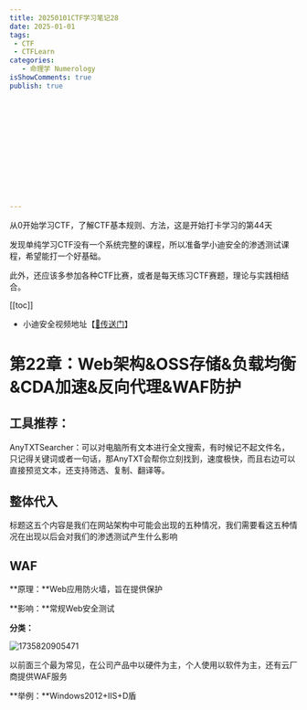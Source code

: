 ```yaml
---
title: 20250101CTF学习笔记28
date: 2025-01-01
tags:
 - CTF
 - CTFLearn
categories:
   - 命理学 Numerology
isShowComments: true
publish: true














---
```


<Boxx/>

从0开始学习CTF，了解CTF基本规则、方法，这是开始打卡学习的第44天

发现单纯学习CTF没有一个系统完整的课程，所以准备学小迪安全的渗透测试课程，希望能打一个好基础。

此外，还应该多参加各种CTF比赛，或者是每天练习CTF赛题，理论与实践相结合。

[[toc]]

- 小迪安全视频地址【[🔗传送门]([https://www.bilibili.com/video/BV123yAYMEwb/)】

<!-- more -->

# 第22章：Web架构&OSS存储&负载均衡&CDA加速&反向代理&WAF防护

## 工具推荐：

AnyTXTSearcher：可以对电脑所有文本进行全文搜索，有时候记不起文件名，只记得关键词或者一句话，那AnyTXT会帮你立刻找到，速度极快，而且右边可以直接预览文本，还支持筛选、复制、翻译等。

## 整体代入

标题这五个内容是我们在网站架构中可能会出现的五种情况，我们需要看这五种情况在出现以后会对我们的渗透测试产生什么影响

## WAF

**原理：**Web应用防火墙，旨在提供保护

**影响：**常规Web安全测试

**分类：**

![1735820905471](/img/ctfLearn/1735820905471.png)

以前面三个最为常见，在公司产品中以硬件为主，个人使用以软件为主，还有云厂商提供WAF服务

**举例：**Windows2012+IIS+D盾